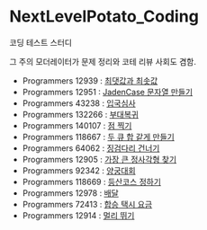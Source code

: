 # NextLevelPotato_Coding
코딩 테스트 스터디

그 주의 모더레이터가 문제 정리와 코테 리뷰 사회도 겸함.

* Programmers 12939 : [최댓값과 최솟값](https://school.programmers.co.kr/learn/courses/30/lessons/12939)
* Programmers 12951 : [JadenCase 문자열 만들기](https://school.programmers.co.kr/learn/courses/30/lessons/12951)
* Programmers 43238 : [입국심사](https://school.programmers.co.kr/learn/courses/30/lessons/43238)
* Programmers 132266 : [부대복귀](https://school.programmers.co.kr/learn/courses/30/lessons/132266)
* Programmers 140107 : [점 찍기](https://school.programmers.co.kr/learn/courses/30/lessons/140107)
* Programmers 118667 : [두 큐 합 같게 만들기](https://school.programmers.co.kr/learn/courses/30/lessons/118667)
* Programmers 64062 : [징검다리 건너기](https://school.programmers.co.kr/learn/courses/30/lessons/64062)
* Programmers 12905 : [가장 큰 정사각형 찾기](https://school.programmers.co.kr/learn/courses/30/lessons/12905)
* Programmers 92342 : [양궁대회](https://school.programmers.co.kr/learn/courses/30/lessons/92342)
* Programmers 118669 : [등산코스 정하기](https://school.programmers.co.kr/learn/courses/30/lessons/118669)
* Programmers 12978 : [배달](https://school.programmers.co.kr/learn/courses/30/lessons/12978)
* Programmers 72413 : [합승 택시 요금](https://school.programmers.co.kr/learn/courses/30/lessons/72413)
* Programmers 12914 : [멀리 뛰기](https://school.programmers.co.kr/learn/courses/30/lessons/12914)
